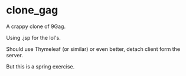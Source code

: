 clone_gag
===

A crappy clone of 9Gag.

Using .jsp for the lol's.

Should use Thymeleaf (or similar) or even better, detach client form the server.

But this is a spring exercise.